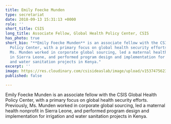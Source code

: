 ```yaml
---
title: Emily Foecke Munden
type: secretariat
date: 2018-09-13 15:31:13 +0000
role: ''
short_title: CSIS
long_title: Associate Fellow, Global Health Policy Center, CSIS
has_photo: true
short_bio: "**Emily Foecke Munden** is an associate fellow with the CSIS Global Health
  Policy Center, with a primary focus on global health security efforts. Previously,
  Ms. Munden worked in corporate global sourcing, led a maternal health nonprofit
  in Sierra Leone, and performed program design and implementation for irrigation
  and water sanitation projects in Kenya."
excerpt: ''
image: https://res.cloudinary.com/csisideaslab/image/upload/v1537475623/health-commission/Anon.jpg
published: false

---
```

Emily Foecke Munden is an associate fellow with the CSIS Global Health Policy Center, with a primary focus on global health security efforts. Previously, Ms. Munden worked in corporate global sourcing, led a maternal health nonprofit in Sierra Leone, and performed program design and implementation for irrigation and water sanitation projects in Kenya.